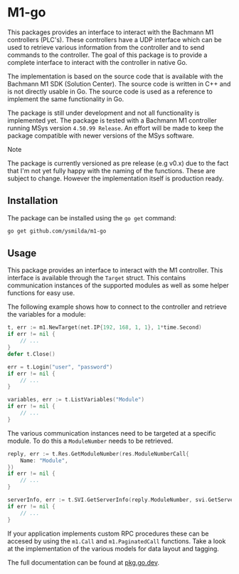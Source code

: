 # M1-go

This packages provides an interface to interact with the Bachmann M1 controllers (PLC's). These controllers have a UDP interface which can be used to retrieve various information from the controller and to send commands to the controller. The goal of this package is to provide a complete interface to interact with the controller in native Go.

The implementation is based on the source code that is available with the Bachmann M1 SDK (Solution Center). The source code is written in C++ and is not directly usable in Go. The source code is used as a reference to implement the same functionality in Go.

The package is still under development and not all functionality is implemented yet. The package is tested with a Bachmann M1 controller running MSys version `4.50.99 Release`. An effort will be made to keep the package compatible with newer versions of the MSys software.

> [!NOTE]
> The package is currently versioned as pre release (e.g v0.x) due to the fact that I'm not yet fully happy with the naming of the functions. These are subject to change. However the implementation itself is production ready.

## Installation

The package can be installed using the `go get` command:

```bash
go get github.com/ysmilda/m1-go
```

## Usage

This package provides an interface to interact with the M1 controller. This interface is available through the `Target` struct. This contains communication instances of the supported modules as well as some helper functions for easy use.


The following example shows how to connect to the controller and retrieve the variables for a module:

```go
t, err := m1.NewTarget(net.IP{192, 168, 1, 1}, 1*time.Second)
if err != nil {
	// ...
}
defer t.Close()

err = t.Login("user", "password")
if err != nil {
	// ...
}

variables, err := t.ListVariables("Module")
if err != nil {
	// ...
}
```

The various communication instances need to be targeted at a specific module. To do this a `ModuleNumber` needs to be retrieved. 

```go
reply, err := t.Res.GetModuleNumber(res.ModuleNumberCall{
	Name: "Module",
})
if err != nil {
	// ...
}

serverInfo, err := t.SVI.GetServerInfo(reply.ModuleNumber, svi.GetServerInfoCall{})
if err != nil {
	// ...
}
```

If your application implements custom RPC procedures these can be accesed by using the `m1.Call` and `m1.PaginatedCall` functions. Take a look at the implementation of the various models for data layout and tagging.

The full documentation can be found at [pkg.go.dev](https://pkg.go.dev/github.com/ysmilda/m1-go).

  



